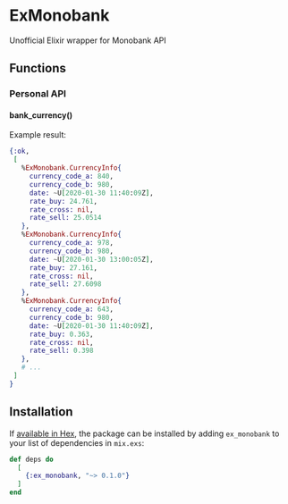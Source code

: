 # ExMonobank

Unofficial Elixir wrapper for Monobank API

## Functions
### Personal API
#### bank_currency()
Example result:

```elixir
{:ok,
 [
   %ExMonobank.CurrencyInfo{
     currency_code_a: 840,
     currency_code_b: 980,
     date: ~U[2020-01-30 11:40:09Z],
     rate_buy: 24.761,
     rate_cross: nil,
     rate_sell: 25.0514
   },
   %ExMonobank.CurrencyInfo{
     currency_code_a: 978,
     currency_code_b: 980,
     date: ~U[2020-01-30 13:00:05Z],
     rate_buy: 27.161,
     rate_cross: nil,
     rate_sell: 27.6098
   },
   %ExMonobank.CurrencyInfo{
     currency_code_a: 643,
     currency_code_b: 980,
     date: ~U[2020-01-30 11:40:09Z],
     rate_buy: 0.363,
     rate_cross: nil,
     rate_sell: 0.398
   },
   # ...
 ]
}
```

## Installation

If [available in Hex](https://hex.pm/docs/publish), the package can be installed
by adding `ex_monobank` to your list of dependencies in `mix.exs`:

```elixir
def deps do
  [
    {:ex_monobank, "~> 0.1.0"}
  ]
end
```
